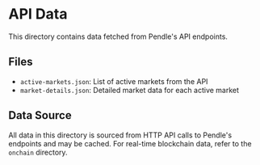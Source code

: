 # API Data

This directory contains data fetched from Pendle's API endpoints.

## Files

- `active-markets.json`: List of active markets from the API
- `market-details.json`: Detailed market data for each active market

## Data Source

All data in this directory is sourced from HTTP API calls to Pendle's endpoints and may be cached. For real-time blockchain data, refer to the `onchain` directory.
